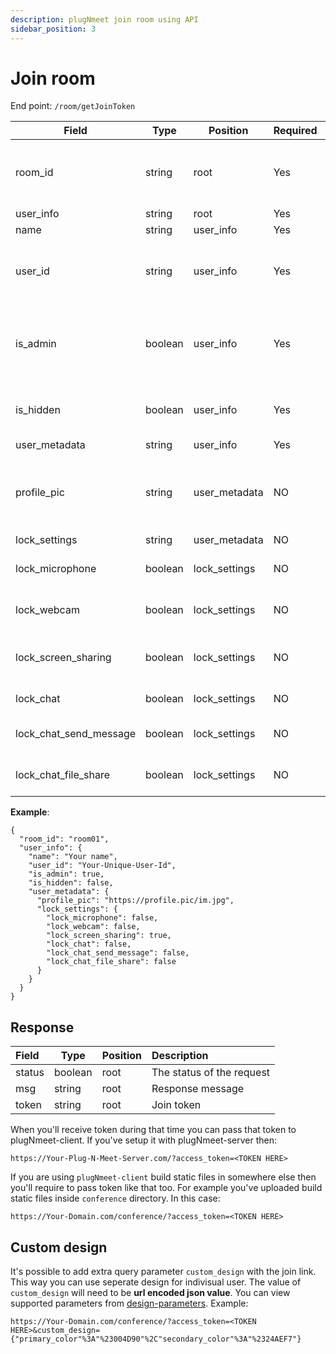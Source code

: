 ```yaml
---
description: plugNmeet join room using API
sidebar_position: 3
---
```


# Join room

End point: `/room/getJoinToken`

| Field                  | Type    | Position      | Required | Description                                                  |
| ---------------------- | ------- | ------------- | :------- | ------------------------------------------------------------ |
| room_id                | string  | root          | Yes      | Room Id that you created before to join.                     |
| user_info              | string  | root          | Yes      |                                                              |
| name                   | string  | user_info     | Yes      | User name                                                    |
| user_id                | string  | user_info     | Yes      | User unique ID. Should be unquie for every user.             |
| is_admin               | boolean | user_info     | Yes      | If true then user will be treated as an admin for this room. |
| is_hidden              | boolean | user_info     | Yes      | If true then user will be invisible in the room.             |
| user_metadata          | string  | user_info     | Yes      |                                                              |
| profile_pic            | string  | user_metadata | NO       | If you want to set user's avatar. Should be https URL.       |
| lock_settings          | string  | user_metadata | NO       |                                                              |
| lock_microphone        | boolean | lock_settings | NO       | Lock microphone for users.                                   |
| lock_webcam            | boolean | lock_settings | NO       | Lock webcam for users.                                       |
| lock_screen_sharing    | boolean | lock_settings | NO       | Lock screen share for users.                                 |
| lock_chat              | boolean | lock_settings | NO       | Lock chat for users.                                         |
| lock_chat_send_message | boolean | lock_settings | NO       | Lock send message for users.                                 |
| lock_chat_file_share   | boolean | lock_settings | NO       | Lock send file for users.                                    |

**Example**:

```
{
  "room_id": "room01",
  "user_info": {
    "name": "Your name",
    "user_id": "Your-Unique-User-Id",
    "is_admin": true,
    "is_hidden": false,
    "user_metadata": {
      "profile_pic": "https://profile.pic/im.jpg",
      "lock_settings": {
        "lock_microphone": false,
        "lock_webcam": false,
        "lock_screen_sharing": true,
        "lock_chat": false,
        "lock_chat_send_message": false,
        "lock_chat_file_share": false
      }
    }
  }
}
```

## Response

| Field  | Type    | Position | Description               |
| :----- | ------- | -------- | :------------------------ |
| status | boolean | root     | The status of the request |
| msg    | string  | root     | Response message          |
| token  | string  | root     | Join token                |

When you'll receive token during that time you can pass that token to plugNmeet-client. If you've setup it with plugNmeet-server then:

```
https://Your-Plug-N-Meet-Server.com/?access_token=<TOKEN HERE>
```

If you are using `plugNmeet-client` build static files in somewhere else then you'll require to pass token like that too. For example you've uploaded build static files inside `conference` directory. In this case:

```
https://Your-Domain.com/conference/?access_token=<TOKEN HERE>
```

## Custom design

It's possible to add extra query parameter `custom_design` with the join link. This way you can use seperate design for indivisual user. The value of `custom_design` will need to be **url encoded json value**. You can view supported parameters from [design-parameters](/docs/developer-guide/design-customisation#design-parameters). Example:

```
https://Your-Domain.com/conference/?access_token=<TOKEN HERE>&custom_design={"primary_color"%3A"%23004D90"%2C"secondary_color"%3A"%2324AEF7"}
```
